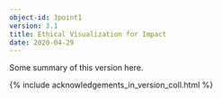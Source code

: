 ```yaml
---
object-id: 3point1
version: 3.1
title: Ethical Visualization for Impact
date: 2020-04-29
---
```


Some summary of this version here.

{% include acknowledgements_in_version_coll.html %}
